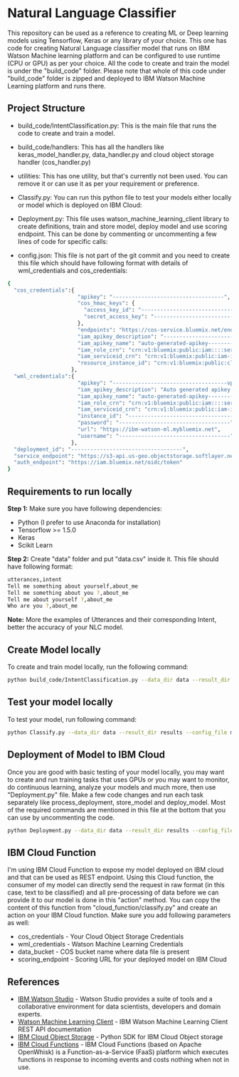 # Natural Language Classifier

This repository can be used as a reference to creating ML or Deep learning models using Tensorflow, Keras or any library of your choice.  This one has code for creating Natural Language classifier model that runs on IBM Watson Machine learning platform and can be configured to use runtime (CPU or GPU) as per your choice.  All the code to create and train the model is under the "build_code" folder.  Please note that whole of this code under "build_code" folder is zipped and deployed to IBM Watson Machine Learning platform and runs there.  

## Project Structure

  - build_code/IntentClassification.py: This is the main file that runs the code to create and train a model.

  - build_code/handlers: This has all the handlers like keras_model_handler.py, data_handler.py and cloud object storage handler (cos_handler.py)

  - utilities: This has one utility, but that's currently not been used.  You can remove it or can use it as per your requirement or preference.

  - Classify.py: You can run this python file to test your models either locally or model which is deployed on IBM Cloud:

  - Deployment.py: This file uses watson_machine_learning_client library to create definitions, train and store model, deploy model and use scoring endpoint.  This can be done by commenting or uncommenting a few lines of code for specific calls:

  - config.json: This file is not part of the git commit and you need to create this file which should have following format with details of wml_credentials and cos_credentials:

  ```sh
  {
    "cos_credentials":{
                        "apikey": "-----------------------------------",
                        "cos_hmac_keys": {
                          "access_key_id": "-----------------------------------",
                          "secret_access_key": "-----------------------------------"
                        },
                        "endpoints": "https://cos-service.bluemix.net/endpoints",
                        "iam_apikey_description": "-----------------------------------",
                        "iam_apikey_name": "auto-generated-apikey------------------------------------",
                        "iam_role_crn": "crn:v1:bluemix:public:iam::::serviceRole:Writer",
                        "iam_serviceid_crn": "crn:v1:bluemix:public:iam-identity::a/-----------------------------------::serviceid:ServiceId------------------------------------",
                        "resource_instance_id": "crn:v1:bluemix:public:cloud-object-storage:global:a/-----------------------------------:-----------------------------------::"
                      },
    "wml_credentials":{
                        "apikey": "------------------------------------vpfRo3SBZrOajK",
                        "iam_apikey_description": "Auto generated apikey during resource-key operation for Instance - crn:v1:bluemix:public:pm-20:us-south:a/-----------------------------------::",
                        "iam_apikey_name": "auto-generated-apikey------------------------------------",
                        "iam_role_crn": "crn:v1:bluemix:public:iam::::serviceRole:Writer",
                        "iam_serviceid_crn": "crn:v1:bluemix:public:iam-identity::a/-----------------------------------::-----------------------------------",
                        "instance_id": "-----------------------------------",
                        "password": "-----------------------------------",
                        "url": "https://ibm-watson-ml.mybluemix.net",
                        "username": "-----------------------------------"
                      },
    "deployment_id": "-----------------------------------",
    "service_endpoint": "https://s3-api.us-geo.objectstorage.softlayer.net",
    "auth_endpoint": "https://iam.bluemix.net/oidc/token"
  }
```

## Requirements to run locally
**Step 1:** Make sure you have following dependencies:
  - Python (I prefer to use Anaconda for installation)
  - Tensorflow >= 1.5.0
  - Keras
  - Scikit Learn

**Step 2:** Create "data" folder and put "data.csv" inside it.  This file should have following format:
```sh
utterances,intent
Tell me something about yourself,about_me
Tell me something about you ?,about_me
Tell me about yourself ?,about_me
Who are you ?,about_me
```
**Note:** More the examples of Utterances and their corresponding Intent, better the accuracy of your NLC model.

## Create Model locally
To create and train model locally, run the following command:
```sh
python build_code/IntentClassification.py --data_dir data --result_dir results --config_file model_config.json --data_file data.csv --framework keras
```
## Test your model locally
To test your model, run following command:
```sh
python Classify.py --data_dir data --result_dir results --config_file model_config.json --data_file data.csv --from_cloud False
```
## Deployment of Model to IBM Cloud
Once you are good with basic testing of your model locally, you may want to create and run training tasks that uses GPUs or you may want to monitor, do continuous learning, analyze your models and much more, then use "Deployment.py" file.  Make a few code changes and run each task separately like process_deployment, store_model and deploy_model.  Most of the required commands are mentioned in this file at the bottom that you can use by uncommenting the code.  

  ```sh
  python Deployment.py --data_dir data --result_dir results --config_file model_config.json --data_file data.csv
  ```

## IBM Cloud Function
I'm using IBM Cloud Function to expose my model deployed on IBM cloud and that can be used as REST endpoint.  Using this Cloud function, the consumer of my model can directly send the request in raw format (in this case, text to be classified) and all pre-processing of data before we can provide it to our model is done in this "action" method.  You can copy the content of this function from "cloud_function/classify.py" and create an action on your IBM Cloud function.  Make sure you add following parameters as well:

  - cos_credentials - Your Cloud Object Storage Credentials
  - wml_credentials - Watson Machine Learning Credentials
  - data_bucket - COS bucket name where data file is present
  - scoring_endpoint - Scoring URL for your deployed model on IBM Cloud

  ## References
  * [IBM Watson Studio](https://console.bluemix.net/catalog/services/watson-studio) - Watson Studio provides a suite of tools and a collaborative environment for data scientists, developers and domain experts.
  * [Watson Machine Learning Client](https://wml-api-pyclient.mybluemix.net/) - IBM Watson Machine Learning Client REST API documentation
  * [IBM Cloud Object Storage](https://console.bluemix.net/docs/services/cloud-object-storage/libraries/python.html#using-python) - Python SDK for IBM Cloud Object storage
  * [IBM Cloud Functions](https://console.bluemix.net/openwhisk/) - IBM Cloud Functions (based on Apache OpenWhisk) is a Function-as-a-Service (FaaS) platform which executes functions in response to incoming events and costs nothing when not in use.
